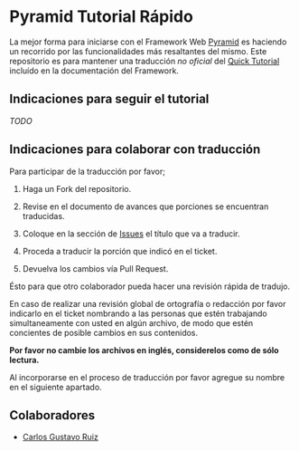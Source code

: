 # Pyramid Tutorial Rápido

La mejor forma para iniciarse con el Framework Web [Pyramid](http://docs.pylonsproject.org/en/latest/docs/pyramid.html) 
es haciendo un recorrido por las funcionalidades más resaltantes
del mismo. Este repositorio es para mantener una traducción 
*no oficial* del [Quick Tutorial](http://docs.pylonsproject.org/projects/pyramid/en/latest/quick_tutorial/index.html) incluído en la documentación
del Framework.

## Indicaciones para seguir el tutorial

*TODO*

## Indicaciones para colaborar con traducción 

Para participar de la traducción por favor;

1. Haga un Fork del repositorio.

2. Revise en el documento de avances que porciones se encuentran traducidas. 

3. Coloque en la sección de [Issues](https://github.com/pyve/Pyramid-Tutorial-Rapido/issues) el
título que va a traducir. 

4. Proceda a traducir la porción que indicó en el ticket. 

5. Devuelva los cambios vía Pull Request. 


Ésto para que otro colaborador pueda hacer una revisión rápida de 
tradujo.

En caso de realizar una revisión global de ortografía o redacción por favor
indicarlo en el ticket nombrando a las personas que estén trabajando
simultaneamente con usted en algún archivo, de modo que estén concientes de 
posible cambios en sus contenidos.

**Por favor no cambie los archivos en inglés, considerelos como de sólo
lectura.**

Al incorporarse en el proceso de traducción por favor agregue su nombre en
el siguiente apartado.


## Colaboradores

* [Carlos Gustavo Ruiz](https://github.com/atmantree)


